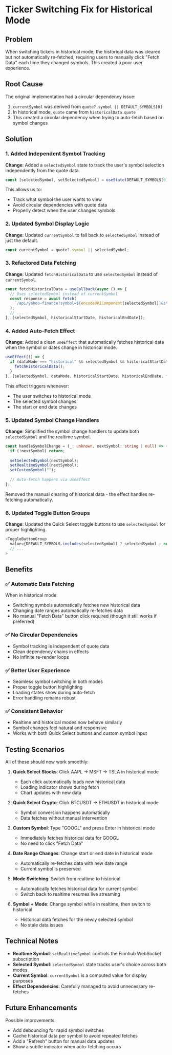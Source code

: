 # Ticker Switching Fix for Historical Mode

## Problem
When switching tickers in historical mode, the historical data was cleared but not automatically re-fetched, requiring users to manually click "Fetch Data" each time they changed symbols. This created a poor user experience.

## Root Cause
The original implementation had a circular dependency issue:
1. `currentSymbol` was derived from `quote?.symbol || DEFAULT_SYMBOLS[0]`
2. In historical mode, `quote` came from `historicalData.quote`
3. This created a circular dependency when trying to auto-fetch based on symbol changes

## Solution

### 1. Added Independent Symbol Tracking
**Change**: Added a `selectedSymbol` state to track the user's symbol selection independently from the quote data.

```typescript
const [selectedSymbol, setSelectedSymbol] = useState(DEFAULT_SYMBOLS[0]);
```

This allows us to:
- Track what symbol the user wants to view
- Avoid circular dependencies with quote data
- Properly detect when the user changes symbols

### 2. Updated Symbol Display Logic
**Change**: Updated `currentSymbol` to fall back to `selectedSymbol` instead of just the default.

```typescript
const currentSymbol = quote?.symbol || selectedSymbol;
```

### 3. Refactored Data Fetching
**Change**: Updated `fetchHistoricalData` to use `selectedSymbol` instead of `currentSymbol`.

```typescript
const fetchHistoricalData = useCallback(async () => {
  // Uses selectedSymbol instead of currentSymbol
  const response = await fetch(
    `/api/yahoo-finance?symbol=${encodeURIComponent(selectedSymbol)}&startDate=${historicalStartDate}&endDate=${historicalEndDate}`
  );
  // ...
}, [selectedSymbol, historicalStartDate, historicalEndDate]);
```

### 4. Added Auto-Fetch Effect
**Change**: Added a clean `useEffect` that automatically fetches historical data when the symbol or dates change in historical mode.

```typescript
useEffect(() => {
  if (dataMode === "historical" && selectedSymbol && historicalStartDate && historicalEndDate) {
    fetchHistoricalData();
  }
}, [selectedSymbol, dataMode, historicalStartDate, historicalEndDate, fetchHistoricalData]);
```

This effect triggers whenever:
- The user switches to historical mode
- The selected symbol changes
- The start or end date changes

### 5. Updated Symbol Change Handlers
**Change**: Simplified the symbol change handlers to update both `selectedSymbol` and the realtime symbol.

```typescript
const handleSymbolChange = (_: unknown, nextSymbol: string | null) => {
  if (!nextSymbol) return;
  
  setSelectedSymbol(nextSymbol);
  setRealtimeSymbol(nextSymbol);
  setCustomSymbol("");
  
  // Auto-fetch happens via useEffect
};
```

Removed the manual clearing of historical data - the effect handles re-fetching automatically.

### 6. Updated Toggle Button Groups
**Change**: Updated the Quick Select toggle buttons to use `selectedSymbol` for proper highlighting.

```typescript
<ToggleButtonGroup
  value={DEFAULT_SYMBOLS.includes(selectedSymbol) ? selectedSymbol : null}
  // ...
>
```

## Benefits

### ✅ Automatic Data Fetching
When in historical mode:
- Switching symbols automatically fetches new historical data
- Changing date ranges automatically re-fetches data
- No manual "Fetch Data" button click required (though it still works if preferred)

### ✅ No Circular Dependencies
- Symbol tracking is independent of quote data
- Clean dependency chains in effects
- No infinite re-render loops

### ✅ Better User Experience
- Seamless symbol switching in both modes
- Proper toggle button highlighting
- Loading states show during auto-fetch
- Error handling remains robust

### ✅ Consistent Behavior
- Realtime and historical modes now behave similarly
- Symbol changes feel natural and responsive
- Works with both Quick Select buttons and custom symbol input

## Testing Scenarios

All of these should now work smoothly:

1. **Quick Select Stocks**: Click AAPL → MSFT → TSLA in historical mode
   - Each click automatically loads new historical data
   - Loading indicator shows during fetch
   - Chart updates with new data

2. **Quick Select Crypto**: Click BTCUSDT → ETHUSDT in historical mode
   - Symbol conversion happens automatically
   - Data fetches without manual intervention

3. **Custom Symbol**: Type "GOOGL" and press Enter in historical mode
   - Immediately fetches historical data for GOOGL
   - No need to click "Fetch Data"

4. **Date Range Changes**: Change start or end date in historical mode
   - Automatically re-fetches data with new date range
   - Current symbol is preserved

5. **Mode Switching**: Switch from realtime to historical
   - Automatically fetches historical data for current symbol
   - Switch back to realtime resumes live streaming

6. **Symbol + Mode**: Change symbol while in realtime, then switch to historical
   - Historical data fetches for the newly selected symbol
   - No stale data issues

## Technical Notes

- **Realtime Symbol**: `setRealtimeSymbol` controls the Finnhub WebSocket subscription
- **Selected Symbol**: `selectedSymbol` state tracks user's choice across both modes
- **Current Symbol**: `currentSymbol` is a computed value for display purposes
- **Effect Dependencies**: Carefully managed to avoid unnecessary re-fetches

## Future Enhancements

Possible improvements:
- Add debouncing for rapid symbol switches
- Cache historical data per symbol to avoid repeated fetches
- Add a "Refresh" button for manual data updates
- Show a subtle indicator when auto-fetching occurs

